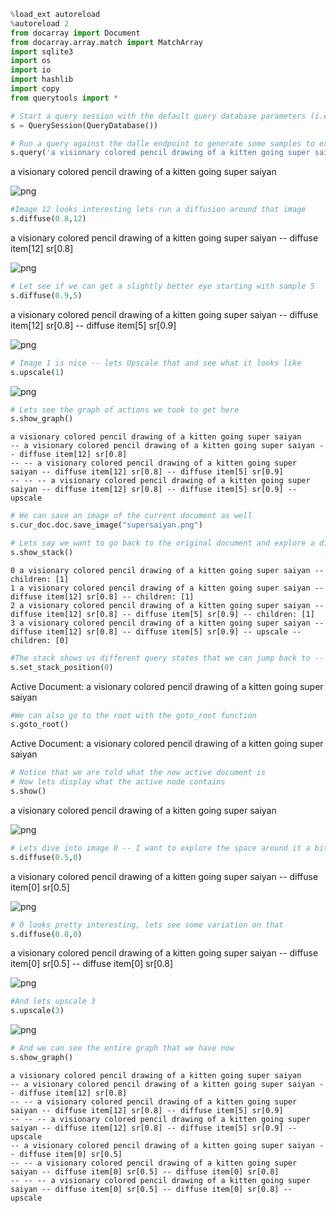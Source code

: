 ```python
%load_ext autoreload
%autoreload 2
from docarray import Document
from docarray.array.match import MatchArray
import sqlite3
import os
import io
import hashlib
import copy
from querytools import *
```


```python
# Start a query session with the default query database parameters (i.e. datastore location and backend url)
s = QuerySession(QueryDatabase())
```

```python
# Run a query against the dalle endpoint to generate some samples to explore
s.query('a visionary colored pencil drawing of a kitten going super saiyan')
```
a visionary colored pencil drawing of a kitten going super saiyan

![png](esdata/output_2_4.png)

```python
#Image 12 looks interesting lets run a diffusion around that image
s.diffuse(0.8,12)
```
a visionary colored pencil drawing of a kitten going super saiyan -- diffuse item[12] sr[0.8]

![png](esdata/output_3_4.png)

```python
# Let see if we can get a slightly better eye starting with sample 5
s.diffuse(0.9,5)
```
a visionary colored pencil drawing of a kitten going super saiyan -- diffuse item[12] sr[0.8] -- diffuse item[5] sr[0.9]

![png](esdata/output_4_4.png)

```python
# Image 1 is nice -- lets Upscale that and see what it looks like
s.upscale(1)
```
![png](esdata/upscale0.png)


```python
# Lets see the graph of actions we took to get here
s.show_graph()
```

    a visionary colored pencil drawing of a kitten going super saiyan
    -- a visionary colored pencil drawing of a kitten going super saiyan -- diffuse item[12] sr[0.8]
    -- -- a visionary colored pencil drawing of a kitten going super saiyan -- diffuse item[12] sr[0.8] -- diffuse item[5] sr[0.9]
    -- -- -- a visionary colored pencil drawing of a kitten going super saiyan -- diffuse item[12] sr[0.8] -- diffuse item[5] sr[0.9] -- upscale



```python
# We can save an image of the current document as well
s.cur_doc.doc.save_image("supersaiyan.png")
```


```python
# Lets say we want to go back to the original document and explore a different path
s.show_stack()
```

    0 a visionary colored pencil drawing of a kitten going super saiyan -- children: [1]
    1 a visionary colored pencil drawing of a kitten going super saiyan -- diffuse item[12] sr[0.8] -- children: [1]
    2 a visionary colored pencil drawing of a kitten going super saiyan -- diffuse item[12] sr[0.8] -- diffuse item[5] sr[0.9] -- children: [1]
    3 a visionary colored pencil drawing of a kitten going super saiyan -- diffuse item[12] sr[0.8] -- diffuse item[5] sr[0.9] -- upscale -- children: [0]



```python
#The stack shows us different query states that we can jump back to -- if we want to jump to a specific point in the stack we can do so directly
s.set_stack_position(0)
```
Active Document: a visionary colored pencil drawing of a kitten going super saiyan

```python
#We can also go to the root with the goto_root function
s.goto_root()
```
Active Document: a visionary colored pencil drawing of a kitten going super saiyan

```python
# Notice that we are told what the new active document is
# Now lets display what the active node contains
s.show()
```

a visionary colored pencil drawing of a kitten going super saiyan

![png](esdata/output_10_2.png)

```python
# Lets dive into image 0 -- I want to explore the space around it a bit more widely
s.diffuse(0.5,0)
```

a visionary colored pencil drawing of a kitten going super saiyan -- diffuse item[0] sr[0.5]

![png](esdata/output_11_4.png)

```python
# 0 looks pretty interesting, lets see some variation on that
s.diffuse(0.8,0)
```

a visionary colored pencil drawing of a kitten going super saiyan -- diffuse item[0] sr[0.5] -- diffuse item[0] sr[0.8]

![png](esdata/output_12_4.png)

```python
#And lets upscale 3
s.upscale(3)
```

![png](esdata/upscale1.png)

```python
# And we can see the entire graph that we have now
s.show_graph()
```

    a visionary colored pencil drawing of a kitten going super saiyan
    -- a visionary colored pencil drawing of a kitten going super saiyan -- diffuse item[12] sr[0.8]
    -- -- a visionary colored pencil drawing of a kitten going super saiyan -- diffuse item[12] sr[0.8] -- diffuse item[5] sr[0.9]
    -- -- -- a visionary colored pencil drawing of a kitten going super saiyan -- diffuse item[12] sr[0.8] -- diffuse item[5] sr[0.9] -- upscale
    -- a visionary colored pencil drawing of a kitten going super saiyan -- diffuse item[0] sr[0.5]
    -- -- a visionary colored pencil drawing of a kitten going super saiyan -- diffuse item[0] sr[0.5] -- diffuse item[0] sr[0.8]
    -- -- -- a visionary colored pencil drawing of a kitten going super saiyan -- diffuse item[0] sr[0.5] -- diffuse item[0] sr[0.8] -- upscale
